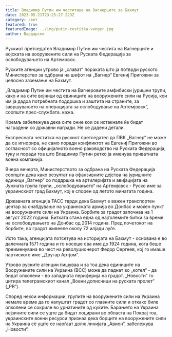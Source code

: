 ```yaml
---
title: Владимир Путин им честиташе на Вагнерците за Бахмут
date: 2023-05-21T23:25:27.223Z
category: свет
featured: true
featuredImage: ../img/putin-cestitka-vanger.jpg
author: Вардарски
---
```

Рускиот претседател Владимир Путин им честита на Вагнерците и војската на вооружените сили на Руската Федерација за ослободувањето на Артемовск.

Руските агенции утрово ја „слават“ пораката што ја потврди руското Министерство за одбрана на шефот на „Вагнер“ Евгениј Пригожин за целосно заземање на Бахмут.

„Владимир Путин им честита на Вагнеровите амфибиски јуришни трупи, како и на сите војници од единиците на вооружените сили на Русија, кои им ја дадоа потребната поддршка и заштита на страните, за завршувањето на операцијата за ослободување на Артемјовск“, соопшти прес-службата. кажа.

Кремљ забележува дека сите оние кои се истакнале ќе бидат наградени со државни награди. Не се дадени детали.

Експресната честитка на рускиот претседател до ПВК „Вагнер“ не може да се игнорира, не само поради конфликтот на Евгениј Пригожин во согласност со официјалното воено раководство на Руската Федерација, туку и поради тоа што Владимир Путин ретко ја именува приватната воена компанија.

Вчера вечерта, Министерството за одбрана на Руската Федерација соопшти дека како резултат на офанзивните дејства на јуришните единици „Вагнер“ со поддршка на артилеријата и авијацијата на Јужната група трупи, „ослободувањето“ на Артемјовск - Руско име за украинскиот град Бахмут, кој е спорен од летото минатата година.

Државната агенција ТАСС тврди дека Бахмут е важен транспортен центар за снабдување на украинската армија во Донбас и моќен пункт на вооружените сили на Украина. Борбите за градот започнаа на 1 август 2022 година. Битката стана една од најголемите битки за време на ослободувањето на Донбас од 2014 година. Пред почетокот на борбите, во градот живееле околу 72 илјади луѓе.

Исто така, агенцијата потсетува на историјата на Бахмут - основана е во далечната 1571 година и го носеше ова име до 1924 година, кога беше преименувана во чест на револуционерот Федор Сергеев, кој го имаше партиското име „Другар Артјом“.

Утрово руските агенции пишуваа и за тоа дека единиците на Вооружените сили на Украина (ВСС) може да паднат во „котел“ - да бидат опколени - во западната периферија на градот. „Новости“ го цитира телеграмскиот канал „Воени дописници на руската пролет“ („РВ“).

Според некои информации, групите на вооружените сили на Украина немале време да го напуштат градот со главните сили и откако биле опколени се сокриле во урнатините од куќите. Барањето на Украина нејзините сили се уште да бидат лоцирани во областа на Покрај тоа, украинските воени ресурси признаа дека борците на вооружените сили на Украина сè уште се наоѓаат долж линијата „Авион“, забележува „Новости“.